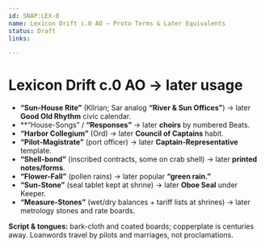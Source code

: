 ```yaml
---
id: SNAP:LEX-0
name: Lexicon Drift c.0 AO — Proto Terms & Later Equivalents
status: Draft
links:

---
```


# Lexicon Drift c.0 AO → later usage

- **“Sun-House Rite”** (Kllrian; Sar analog **“River & Sun Offices”**) → later **Good Old Rhythm** civic calendar.  
- **“House-Songs” / **“Responses”** → later **choirs** by numbered Beats.  
- **“Harbor Collegium”** (Ord) → later **Council of Captains** habit.  
- **“Pilot-Magistrate”** (port officer) → later **Captain-Representative** template.  
- **“Shell-bond”** (inscribed contracts, some on crab shell) → later **printed notes/forms**.  
- **“Flower-Fall”** (pollen rains) → later popular **“green rain.”**  
- **“Sun-Stone”** (seal tablet kept at shrine) → later **Oboe Seal** under Keeper.  
- **“Measure-Stones”** (wet/dry balances + tariff lists at shrines) → later metrology stones and rate boards.

**Script & tongues:** bark-cloth and coated boards; copperplate is centuries away. Loanwords travel by pilots and marriages, not proclamations.
